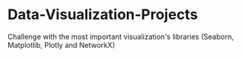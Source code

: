 # Data-Visualization-Projects
Challenge with the most important visualization's libraries (Seaborn, Matplotlib, Plotly and NetworkX)
